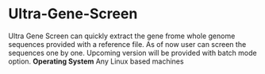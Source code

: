 # Ultra-Gene-Screen
Ultra Gene Screen can quickly extract the gene frome whole genome sequences provided with a reference file. As of now user can screen the sequences one by one. Upcoming version will be provided with batch mode option.
**Operating System**
Any Linux based machines

